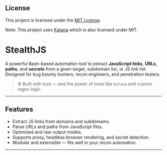 
## License

This project is licensed under the [MIT License](LICENSE).

Note: This project uses [Katana](https://github.com/projectdiscovery/katana) which is also licensed under MIT.

# StealthJS
A powerful Bash-based automation tool to extract **JavaScript links**, **URLs**, **paths**, and **secrets** from a given target, subdomain list, or JS link list. Designed for bug bounty hunters, recon engineers, and penetration testers.

> ⚙️ Built with love — and the power of tools like `katana` and custom regex logic.

---

## Features

- Extract JS links from domains and subdomains.
- Parse URLs and paths from JavaScript files.
- Optimized and raw output modes.
- Supports proxy, headless browser rendering, and secret detection.
- Modular and extensible — fits well in your recon automation.

---
